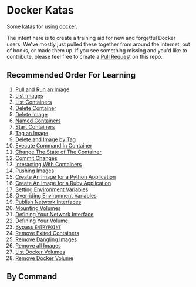 # Docker Katas
Some [katas](https://en.wikipedia.org/wiki/Kata) for using [docker](https://www.docker.com/).

The intent here is to create a training aid for new and forgetful Docker users. We've mostly just pulled these together from around the internet, out of books, or made them up. If you see something missing and you'd like to contribute, please feel free to create a [Pull Request](https://help.github.com/articles/creating-a-pull-request/) on this repo.


## Recommended Order For Learning

1. [Pull and Run an Image](1_pull_and_run_image.md)
2. [List Images](2_list_images.md)
3. [List Containers](3_list_containers.md)
4. [Delete Container](4_delete_container.md)
5. [Delete Image](5_delete_image.md)
6. [Named Containers](6_named_containers.md)
7. [Start Containers](7_start_containers.md)
8. [Tag an Image](8_tag_an_image.md)
9. [Delete and Image by Tag](9_delete_image_by_tag.md)
10. [Execute Command In Container](10_exec_in_container.md)
11. [Change The State of The Container](11_change_container_state.md)
12. [Commit Changes](12_commit_changes.md)
13. [Interacting With Containers](13_interacting.md)
14. [Pushing Images](14_pushing_images.md)
15. [Create An Image for a Python Application](15_simple_python_image.md)
16. [Create An Image for a Ruby Application](16_simple_ruby_image.md)
17. [Setting Environment Variables](17_setting_envvars.md)
18. [Overriding Environment Variables](18_overriding_envvars.md)
19. [Publish Network Interfaces](19_publish_network_interfaces.md)
20. [Mounting Volumes](20_mounting_volumes.md)
21. [Defining Your Network Interface](21_define_network_interface.md)
22. [Defining Your Volume](22_define_volume.md)
23. [Bypass `ENTRYPOINT`](23_bypass_entrypoint.md)
24. [Remove Exited Containers](24_remove_exited_containers.md)
25. [Remove Dangling Images](25_remove_dangling_images.md)
26. [Remove all Images](26_remove_all_images.md)
27. [List Docker Volumes](27_list_volumes.md)
28. [Remove Docker Volume](28_remove_volume.md)

 
<!-- Upcomming content
[Pushing Images] 
https://www.digitalocean.com/community/tutorials/how-to-remove-docker-images-containers-and-volumes

docker logs, fetch logs from a container (show --follow and other opts of course)

docker rename {container}, rename a container (handy)

docker restart {container}, duh

docker volume ls -f dangling=true

docker attach, attach to a running container

docker create, create a new container (doesn't start the container)

docker history {image}, get the history of an image 

docker info, system info on docker

docker kill, kill a running container

docker login, login to a remote repo (covered somewhere already I think)

docker logout, logout of a repo

Might be good to have some kind of 'change accounts' kata.

docker stats, get stats on running containers

docker port, how to see the open network interface ports on a running container

docker pause, how to pause the execution of a container
docker unpause, how to unpuase the execution of a container

docker update, update the configuration of a container

docker wait, wait for one or more containers to stop

Other:
Run your own registry
Run your own registry INSIDE docker (which only makes sense)

-->

## By Command

<TODO>
